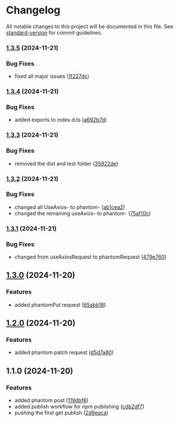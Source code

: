 # Changelog

All notable changes to this project will be documented in this file. See [standard-version](https://github.com/conventional-changelog/standard-version) for commit guidelines.

### [1.3.5](https://github.com/dev-phantom/phantom-request/compare/v1.3.4...v1.3.5) (2024-11-21)


### Bug Fixes

* fixed all major issues ([1f227dc](https://github.com/dev-phantom/phantom-request/commit/1f227dc68bb71589035e5feb5d0fa08d6ccd243d))

### [1.3.4](https://github.com/dev-phantom/phantom-request/compare/v1.3.3...v1.3.4) (2024-11-21)


### Bug Fixes

* added exports to index.d.ts ([a692b7d](https://github.com/dev-phantom/phantom-request/commit/a692b7dd8613e91ca76f763a83af60a31407f134))

### [1.3.3](https://github.com/dev-phantom/phantom-request/compare/v1.3.2...v1.3.3) (2024-11-21)


### Bug Fixes

* removed the dist and test folder ([35922de](https://github.com/dev-phantom/phantom-request/commit/35922de52fe5f5776f14d6f1f9c3f325418b522c))

### [1.3.2](https://github.com/dev-phantom/phantom-request/compare/v1.3.1...v1.3.2) (2024-11-21)


### Bug Fixes

* changed all UseAxios- to phantom- ([ab1cea2](https://github.com/dev-phantom/phantom-request/commit/ab1cea2110d740e7c818aa38dae9f42852f893b5))
* changed the remaining useAxios- to phantom- ([75af10c](https://github.com/dev-phantom/phantom-request/commit/75af10c5422e03f4447a896cd1b91a41074cf222))

### [1.3.1](https://github.com/dev-phantom/phantom-request/compare/v1.3.0...v1.3.1) (2024-11-21)


### Bug Fixes

* changed from useAxiosRequest to phantomRequest ([479e760](https://github.com/dev-phantom/phantom-request/commit/479e760848e64d943aa08fc005a06f863fb0ba51))

## [1.3.0](https://github.com/dev-phantom/phantom-request/compare/v1.2.0...v1.3.0) (2024-11-20)


### Features

* added phantomPut request ([65abb18](https://github.com/dev-phantom/phantom-request/commit/65abb186f0e8e727b5e67723f1207bb0465f6c51))

## [1.2.0](https://github.com/dev-phantom/phantom-request/compare/v1.1.0...v1.2.0) (2024-11-20)


### Features

* added phantom patch request ([d5d7a80](https://github.com/dev-phantom/phantom-request/commit/d5d7a803a585a113d2e02807a38e048a35713dbe))

## 1.1.0 (2024-11-20)


### Features

* added phantom post ([119dbf6](https://github.com/dev-phantom/phantom-request/commit/119dbf600b1c6d95054f621fd4428c5f5b5254ae))
* added publish workflow for npm publishing ([cdb2df7](https://github.com/dev-phantom/phantom-request/commit/cdb2df79e8dce96d36aa7fcbfeec4804bdac0c5a))
* pushing the first get publish ([2d9eaca](https://github.com/dev-phantom/phantom-request/commit/2d9eacade4cadc1edda507063f4bccd2ca29658d))
